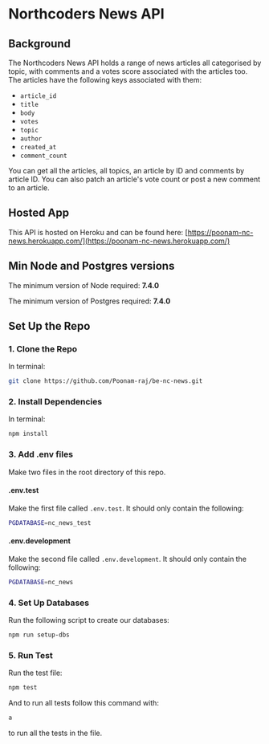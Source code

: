 # Northcoders News API

## Background

The Northcoders News API holds a range of news articles all categorised by topic, with comments and a votes score associated with the articles too. The articles have the following keys associated with them:

- `article_id`
- `title`
- `body`
- `votes`
- `topic`
- `author`
- `created_at`
- `comment_count`

You can get all the articles, all topics, an article by ID and comments by article ID. You can also patch an article's vote count or post a new comment to an article.

## Hosted App

This API is hosted on Heroku and can be found here: [https://poonam-nc-news.herokuapp.com/](https://poonam-nc-news.herokuapp.com/)

## Min Node and Postgres versions

The minimum version of Node required: <b>7.4.0</b>

The minimum version of Postgres required: <b> 7.4.0</b>

## Set Up the Repo

### 1. Clone the Repo

In terminal:

```bash
git clone https://github.com/Poonam-raj/be-nc-news.git
```

### 2. Install Dependencies

In terminal:

```bash
npm install
```

### 3. Add .env files

Make two files in the root directory of this repo.

#### .env.test

Make the first file called `.env.test`. It should only contain the following:

```bash
PGDATABASE=nc_news_test
```

#### .env.development

Make the second file called `.env.development`. It should only contain the following:

```bash
PGDATABASE=nc_news
```

### 4. Set Up Databases

Run the following script to create our databases:

```bash
npm run setup-dbs
```

### 5. Run Test

Run the test file:

```bash
npm test
```

And to run all tests follow this command with:

```bash
a
```

to run all the tests in the file.
